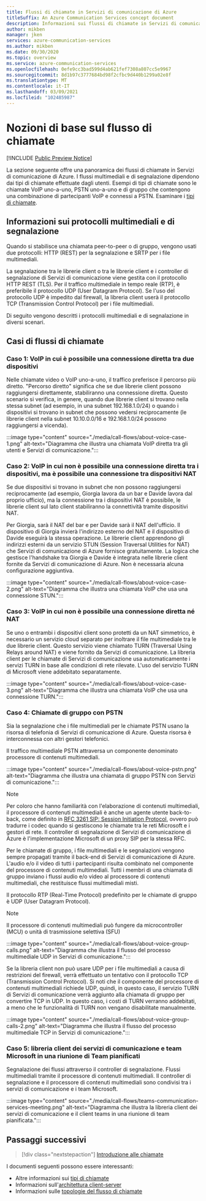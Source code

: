 ```yaml
---
title: Flussi di chiamate in Servizi di comunicazione di Azure
titleSuffix: An Azure Communication Services concept document
description: Informazioni sui flussi di chiamate in Servizi di comunicazione di Azure.
author: mikben
manager: jken
services: azure-communication-services
ms.author: mikben
ms.date: 09/30/2020
ms.topic: overview
ms.service: azure-communication-services
ms.openlocfilehash: 0efe9cc3bad599d4ab621fef7308a807cc5e9967
ms.sourcegitcommit: 8d1b97c3777684bd98f2cfbc9d440b1299a02e8f
ms.translationtype: MT
ms.contentlocale: it-IT
ms.lasthandoff: 03/09/2021
ms.locfileid: "102485987"
---
```

# <a name="call-flow-basics"></a>Nozioni di base sul flusso di chiamate

[!INCLUDE [Public Preview Notice](../includes/public-preview-include.md)]

La sezione seguente offre una panoramica dei flussi di chiamate in Servizi di comunicazione di Azure. I flussi multimediali e di segnalazione dipendono dai tipi di chiamate effettuate dagli utenti. Esempi di tipi di chiamate sono le chiamate VoIP uno-a-uno, PSTN uno-a-uno e di gruppo che contengono una combinazione di partecipanti VoIP e connessi a PSTN. Esaminare i [tipi di chiamate](./voice-video-calling/about-call-types.md).

## <a name="about-signaling-and-media-protocols"></a>Informazioni sui protocolli multimediali e di segnalazione

Quando si stabilisce una chiamata peer-to-peer o di gruppo, vengono usati due protocolli: HTTP (REST) per la segnalazione e SRTP per i file multimediali.

La segnalazione tra le librerie client o tra le librerie client e i controller di segnalazione di Servizi di comunicazione viene gestita con il protocollo HTTP REST (TLS). Per il traffico multimediale in tempo reale (RTP), è preferibile il protocollo UDP (User Datagram Protocol). Se l'uso del protocollo UDP è impedito dal firewall, la libreria client userà il protocollo TCP (Transmission Control Protocol) per i file multimediali.

Di seguito vengono descritti i protocolli multimediali e di segnalazione in diversi scenari.

## <a name="call-flow-cases"></a>Casi di flussi di chiamate

### <a name="case-1-voip-where-a-direct-connection-between-two-devices-is-possible"></a>Caso 1: VoIP in cui è possibile una connessione diretta tra due dispositivi

Nelle chiamate video o VoIP uno-a-uno, il traffico preferisce il percorso più diretto. "Percorso diretto" significa che se due librerie client possono raggiungersi direttamente, stabiliranno una connessione diretta. Questo scenario si verifica, in genere, quando due librerie client si trovano nella stessa subnet (ad esempio, in una subnet 192.168.1.0/24) o quando i dispositivi si trovano in subnet che possono vedersi reciprocamente (le librerie client nella subnet 10.10.0.0/16 e 192.168.1.0/24 possono raggiungersi a vicenda).

:::image type="content" source="./media/call-flows/about-voice-case-1.png" alt-text="Diagramma che illustra una chiamata VoIP diretta tra gli utenti e Servizi di comunicazione.":::

### <a name="case-2-voip-where-a-direct-connection-between-devices-is-not-possible-but-where-connection-between-nat-devices-is-possible"></a>Caso 2: VoIP in cui non è possibile una connessione diretta tra i dispositivi, ma è possibile una connessione tra dispositivi NAT

Se due dispositivi si trovano in subnet che non possono raggiungersi reciprocamente (ad esempio, Giorgia lavora da un bar e Davide lavora dal proprio ufficio), ma la connessione tra i dispositivi NAT è possibile, le librerie client sul lato client stabiliranno la connettività tramite dispositivi NAT.

Per Giorgia, sarà il NAT del bar e per Davide sarà il NAT dell'ufficio. Il dispositivo di Giorgia invierà l'indirizzo esterno del NAT e il dispositivo di Davide eseguirà la stessa operazione. Le librerie client apprendono gli indirizzi esterni da un servizio STUN (Session Traversal Utilities for NAT) che Servizi di comunicazione di Azure fornisce gratuitamente. La logica che gestisce l'handshake tra Giorgia e Davide è integrata nelle librerie client fornite da Servizi di comunicazione di Azure. Non è necessaria alcuna configurazione aggiuntiva.

:::image type="content" source="./media/call-flows/about-voice-case-2.png" alt-text="Diagramma che illustra una chiamata VoIP che usa una connessione STUN.":::

### <a name="case-3-voip-where-neither-a-direct-nor-nat-connection-is-possible"></a>Caso 3: VoIP in cui non è possibile una connessione diretta né NAT

Se uno o entrambi i dispositivi client sono protetti da un NAT simmetrico, è necessario un servizio cloud separato per inoltrare il file multimediale tra le due librerie client. Questo servizio viene chiamato TURN (Traversal Using Relays around NAT) e viene fornito da Servizi di comunicazione. La libreria client per le chiamate di Servizi di comunicazione usa automaticamente i servizi TURN in base alle condizioni di rete rilevate. L'uso del servizio TURN di Microsoft viene addebitato separatamente.

:::image type="content" source="./media/call-flows/about-voice-case-3.png" alt-text="Diagramma che illustra una chiamata VoIP che usa una connessione TURN.":::

### <a name="case-4-group-calls-with-pstn"></a>Caso 4: Chiamate di gruppo con PSTN

Sia la segnalazione che i file multimediali per le chiamate PSTN usano la risorsa di telefonia di Servizi di comunicazione di Azure. Questa risorsa è interconnessa con altri gestori telefonici.

Il traffico multimediale PSTN attraversa un componente denominato processore di contenuti multimediali.

:::image type="content" source="./media/call-flows/about-voice-pstn.png" alt-text="Diagramma che illustra una chiamata di gruppo PSTN con Servizi di comunicazione.":::

> [!NOTE]
> Per coloro che hanno familiarità con l'elaborazione di contenuti multimediali, il processore di contenuti multimediali è anche un agente utente back-to-back, come definito in [RFC 3261 SIP: Session Initiation Protocol](https://tools.ietf.org/html/rfc3261), ovvero può tradurre i codec quando si gestiscono le chiamate tra le reti Microsoft e i gestori di rete. Il controller di segnalazione di Servizi di comunicazione di Azure è l'implementazione Microsoft di un proxy SIP per la stessa RFC.

Per le chiamate di gruppo, i file multimediali e le segnalazioni vengono sempre propagati tramite il back-end di Servizi di comunicazione di Azure. L'audio e/o il video di tutti i partecipanti risulta combinato nel componente del processore di contenuti multimediali. Tutti i membri di una chiamata di gruppo inviano i flussi audio e/o video al processore di contenuti multimediali, che restituisce flussi multimediali misti.

Il protocollo RTP (Real-Time Protocol) predefinito per le chiamate di gruppo è UDP (User Datagram Protocol).

> [!NOTE]
> Il processore di contenuti multimediali può fungere da microcontroller (MCU) o unità di trasmissione selettiva (SFU)

:::image type="content" source="./media/call-flows/about-voice-group-calls.png" alt-text="Diagramma che illustra il flusso del processo multimediale UDP in Servizi di comunicazione.":::

Se la libreria client non può usare UDP per i file multimediali a causa di restrizioni del firewall, verrà effettuato un tentativo con il protocollo TCP (Transmission Control Protocol). Si noti che il componente del processore di contenuti multimediali richiede UDP, quindi, in questo caso, il servizio TURN di Servizi di comunicazione verrà aggiunto alla chiamata di gruppo per convertire TCP in UDP. In questo caso, i costi di TURN verranno addebitati, a meno che le funzionalità di TURN non vengano disabilitate manualmente.

:::image type="content" source="./media/call-flows/about-voice-group-calls-2.png" alt-text="Diagramma che illustra il flusso del processo multimediale TCP in Servizi di comunicazione.":::

### <a name="case-5-communication-services-client-library-and-microsoft-teams-in-a-scheduled-teams-meeting"></a>Caso 5: libreria client dei servizi di comunicazione e team Microsoft in una riunione di Team pianificati

Segnalazione dei flussi attraverso il controller di segnalazione. Flussi multimediali tramite il processore di contenuti multimediali. Il controller di segnalazione e il processore di contenuti multimediali sono condivisi tra i servizi di comunicazione e i team Microsoft.

:::image type="content" source="./media/call-flows/teams-communication-services-meeting.png" alt-text="Diagramma che illustra la libreria client dei servizi di comunicazione e il client teams in una riunione di team pianificata.":::



## <a name="next-steps"></a>Passaggi successivi

> [!div class="nextstepaction"]
> [Introduzione alle chiamate](../quickstarts/voice-video-calling/getting-started-with-calling.md)

I documenti seguenti possono essere interessanti:

- Altre informazioni sui [tipi di chiamate](../concepts/voice-video-calling/about-call-types.md)
- Informazioni sull'[architettura client-server](./client-and-server-architecture.md)
- Informazioni sulle [topologie del flusso di chiamate](./detailed-call-flows.md)
